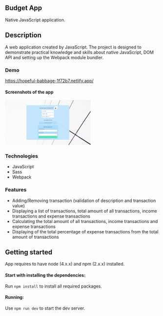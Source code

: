 ## Budget App 

Native JavaScript application.

## Description

A web application created by JavaScript. The project is designed to demonstrate practical knowledge and skills about native JavaScript, DOM API and setting up the Webpack  module bundler.

### Demo

https://hopeful-babbage-1f72b7.netlify.app/

#### Screenshots of the app

<div>
<p>
<img src="demo-images/img-1.png" width="280px">
</p>
</div>

### Technologies

- JavaScript
- Sass
- Webpack

### Features 

- Adding/Removing transaction (validation of description and transaction value)
- Displaying a list of transactions, total amount of all transactions, income transactions and expense transactions
- Calculating the total amount of all transactions, income transactions and expense transactions
- Displaying of the total percentage of expense transactions from the total amount of transactions

## Getting started

  App requires to have node (4.x.x) and npm (2.x.x) installed.

#### Start with installing the dependencies:

  Run `npm install` to install all required packages.

#### Running:

  Use `npm run dev` to start the dev server.
